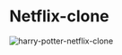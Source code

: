 # Netflix-clone
![harry-potter-netflix-clone](https://user-images.githubusercontent.com/19653954/215355025-71c67c55-e5f8-415c-b972-45c3e94c9be8.png)
